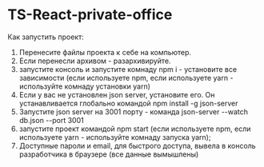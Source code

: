 # TS-React-private-office

Как запустить проект:
1) Перенесите файлы проекта к себе на компьютер.
2) Если перенесли архивом - разархивируйте.
3) запустите консоль и запустите комнаду npm i - установите все зависимости (если используете npm, если используете yarn - используйте комнаду установки yarn)
4) Если у вас не установлен json server, установите его. Он устанавливается глобально командой npm install -g json-server
5) Запустите json server на 3001 порту - команда json-server --watch db.json --port 3001
6) запустите проект командой npm start (если используете npm, если используете yarn - используйте комнаду запуска yarn);
7) Доступные пароли и email, для быстрого доступа, вывела в консоль разработчика в браузере (все данные вымышлены)
